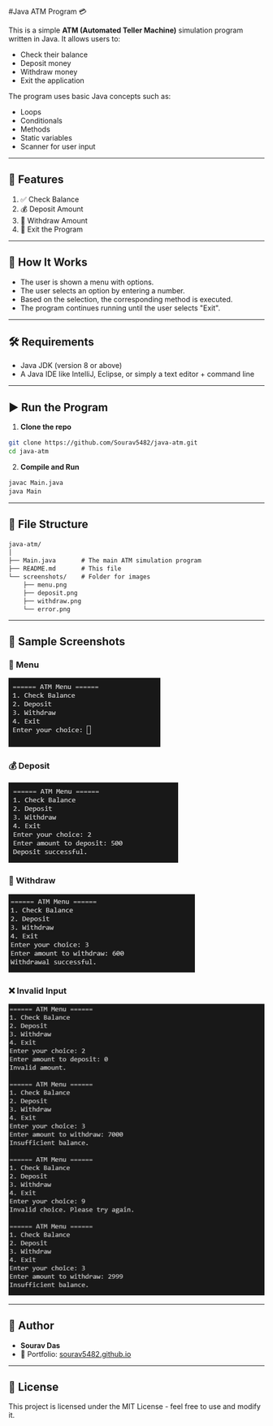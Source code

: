 #Java ATM Program 💳

This is a simple **ATM (Automated Teller Machine)** simulation program written in Java. It allows users to:
- Check their balance
- Deposit money
- Withdraw money
- Exit the application

The program uses basic Java concepts such as:
- Loops
- Conditionals
- Methods
- Static variables
- Scanner for user input

---

## 🧾 Features

1. ✅ Check Balance  
2. 💰 Deposit Amount  
3. 💸 Withdraw Amount  
4. 🚪 Exit the Program

---

## 🔧 How It Works

- The user is shown a menu with options.
- The user selects an option by entering a number.
- Based on the selection, the corresponding method is executed.
- The program continues running until the user selects "Exit".

---

## 🛠️ Requirements

- Java JDK (version 8 or above)
- A Java IDE like IntelliJ, Eclipse, or simply a text editor + command line

---

## ▶️ Run the Program

1. **Clone the repo**  
```bash
git clone https://github.com/Sourav5482/java-atm.git
cd java-atm
```

2. **Compile and Run**  
```bash
javac Main.java
java Main
```

---

## 📂 File Structure

```
java-atm/
│
├── Main.java       # The main ATM simulation program
├── README.md       # This file
└── screenshots/    # Folder for images
    ├── menu.png
    ├── deposit.png
    ├── withdraw.png
    └── error.png
```

---

## 📸 Sample Screenshots

### 🧽 Menu
![ATM Menu](ATM/screenshots/menu.png)

### 💰 Deposit
![Deposit](ATM/screenshots/deposit.png)

### 💸 Withdraw
![Withdraw](ATM/screenshots/withdraw.png)

### ❌ Invalid Input
![Invalid Input](ATM/screenshots/error.png)

---

## 🙌 Author

- **Sourav Das**
- 📧 Portfolio: [sourav5482.github.io](https://sourav5482.github.io/Portfolio/)

---

## 📜 License

This project is licensed under the MIT License - feel free to use and modify it.

